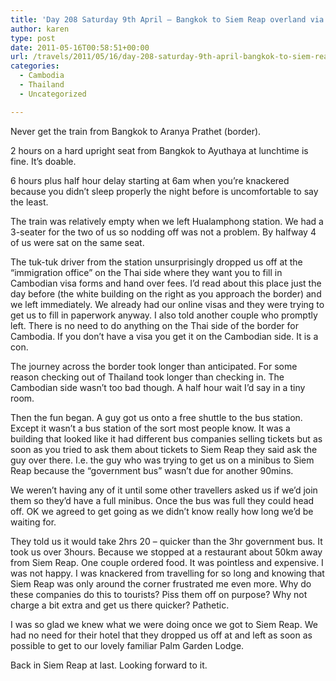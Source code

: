 ```yaml
---
title: 'Day 208 Saturday 9th April – Bangkok to Siem Reap overland via Poipet (train & bus)'
author: karen
type: post
date: 2011-05-16T00:58:51+00:00
url: /travels/2011/05/16/day-208-saturday-9th-april-bangkok-to-siem-reap-overland-via-poipet-train-bus/
categories:
  - Cambodia
  - Thailand
  - Uncategorized

---
```

Never get the train from Bangkok to Aranya Prathet (border).

2 hours on a hard upright seat from Bangkok to Ayuthaya at lunchtime is fine. It’s doable.

6 hours plus half hour delay starting at 6am when you’re knackered because you didn’t sleep properly the night before is uncomfortable to say the least. 

The train was relatively empty when we left Hualamphong station. We had a 3-seater for the two of us so nodding off was not a problem. By halfway 4 of us were sat on the same seat. 

The tuk-tuk driver from the station unsurprisingly dropped us off at the “immigration office” on the Thai side where they want you to fill in Cambodian visa forms and hand over fees. I’d read about this place just the day before (the white building on the right as you approach the border) and we left immediately. We already had our online visas and they were trying to get us to fill in paperwork anyway. I also told another couple who promptly left. There is no need to do anything on the Thai side of the border for Cambodia. If you don’t have a visa you get it on the Cambodian side. It is a con.

The journey across the border took longer than anticipated. For some reason checking out of Thailand took longer than checking in. The Cambodian side wasn’t too bad though. A half hour wait I’d say in a tiny room. 

Then the fun began. A guy got us onto a free shuttle to the bus station. Except it wasn’t a bus station of the sort most people know. It was a building that looked like it had different bus companies selling tickets but as soon as you tried to ask them about tickets to Siem Reap they said ask the guy over there. I.e. the guy who was trying to get us on a minibus to Siem Reap because the “government bus” wasn’t due for another 90mins. 

We weren’t having any of it until some other travellers asked us if we’d join them so they’d have a full minibus. Once the bus was full they could head off. OK we agreed to get going as we didn’t know really how long we’d be waiting for.

They told us it would take 2hrs 20 – quicker than the 3hr government bus. It took us over 3hours. Because we stopped at a restaurant about 50km away from Siem Reap. One couple ordered food. It was pointless and expensive. I was not happy. I was knackered from travelling for so long and knowing that Siem Reap was only around the corner frustrated me even more. Why do these companies do this to tourists? Piss them off on purpose? Why not charge a bit extra and get us there quicker? Pathetic.

I was so glad we knew what we were doing once we got to Siem Reap. We had no need for their hotel that they dropped us off at and left as soon as possible to get to our lovely familiar Palm Garden Lodge.

Back in Siem Reap at last. Looking forward to it.